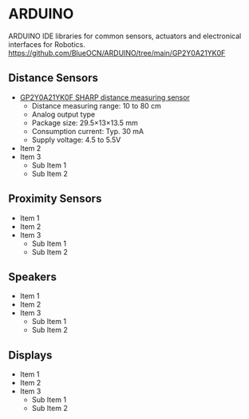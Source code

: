 # ARDUINO
ARDUINO IDE libraries for common sensors, actuators and electronical interfaces for Robotics.
https://github.com/BlueOCN/ARDUINO/tree/main/GP2Y0A21YK0F

## Distance Sensors
- [GP2Y0A21YK0F SHARP distance measuring sensor](https://github.com/BlueOCN/ARDUINO/tree/main/GP2Y0A21YK0F "GP2Y0A21YK0F's Library")
  - Distance measuring range: 10 to 80 cm
  - Analog output type
  - Package size: 29.5×13×13.5 mm
  - Consumption current: Typ. 30 mA
  - Supply voltage: 4.5 to 5.5V
- Item 2
- Item 3
  - Sub Item 1
  - Sub Item 2
## Proximity Sensors
- Item 1
- Item 2
- Item 3
  - Sub Item 1
  - Sub Item 2
## Speakers
- Item 1
- Item 2
- Item 3
  - Sub Item 1
  - Sub Item 2
## Displays
- Item 1
- Item 2
- Item 3
  - Sub Item 1
  - Sub Item 2
